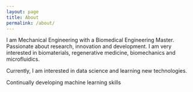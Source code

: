 ```yaml
---
layout: page
title: About
permalink: /about/
---
```


I am Mechanical Engineering with a Biomedical Engineering Master. Passionate about research, innovation and development. I am very interested in biomaterials, regenerative medicine, biomechanics and microfluidics.

Currently, I am interested in data science and learning new technologies.

Continually developing machine learning skills


